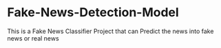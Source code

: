 # Fake-News-Detection-Model
This is a Fake News Classifier Project that can Predict the news into fake news or real news

